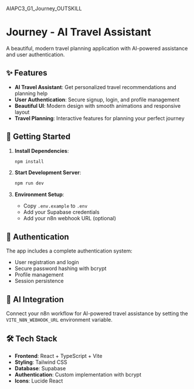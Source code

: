 AIAPC3_G1_Journey_OUTSKILL

# Journey - AI Travel Assistant

A beautiful, modern travel planning application with AI-powered assistance and user authentication.

## ✨ Features

- **AI Travel Assistant**: Get personalized travel recommendations and planning help
- **User Authentication**: Secure signup, login, and profile management
- **Beautiful UI**: Modern design with smooth animations and responsive layout
- **Travel Planning**: Interactive features for planning your perfect journey

## 🚀 Getting Started

1. **Install Dependencies**:
   ```bash
   npm install
   ```

2. **Start Development Server**:
   ```bash
   npm run dev
   ```

3. **Environment Setup**:
   - Copy `.env.example` to `.env`
   - Add your Supabase credentials
   - Add your n8n webhook URL (optional)

## 🔐 Authentication

The app includes a complete authentication system:
- User registration and login
- Secure password hashing with bcrypt
- Profile management
- Session persistence

## 🤖 AI Integration

Connect your n8n workflow for AI-powered travel assistance by setting the `VITE_N8N_WEBHOOK_URL` environment variable.

## 🛠️ Tech Stack

- **Frontend**: React + TypeScript + Vite
- **Styling**: Tailwind CSS
- **Database**: Supabase
- **Authentication**: Custom implementation with bcrypt
- **Icons**: Lucide React